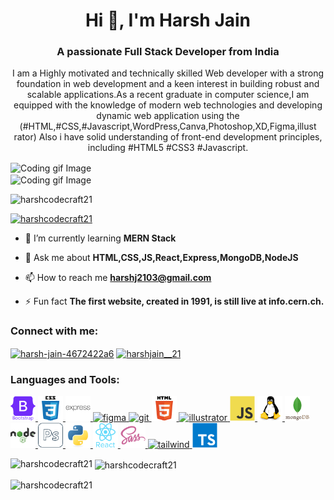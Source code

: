 <h1 align="center">Hi 👋, I'm Harsh Jain</h1>
<h3 align="center">A passionate Full Stack Developer from India</h3>

<p align ="center">
I am a Highly motivated and technically skilled Web developer with a
strong foundation in web development and a keen interest in building
robust and scalable applications.As a recent graduate in computer
science,I am equipped with the knowledge of modern web
technologies and developing dynamic web application using the
(#HTML,#CSS,#Javascript,WordPress,Canva,Photoshop,XD,Figma,illust
rator)
Also i have solid understanding of front-end development principles,
including #HTML5 #CSS3 #Javascript.
</p>  
 
<img align="center" alt="Coding gif Image" width="380" src="https://cdn.dribbble.com/users/1162077/screenshots/3848914/programmer.gif">
<br>
<img align="center" alt="Coding gif Image" width="580" src="https://miro.medium.com/v2/resize:fit:3200/1*i8-u-V8LTTbQwTeUwLI_BQ.gif">
<p align="left"> <img src="https://komarev.com/ghpvc/?username=harshcodecraft21&label=Profile%20views&color=0e75b6&style=flat" alt="harshcodecraft21" /> </p>

<p align="left"> <a href="https://github.com/ryo-ma/github-profile-trophy"><img src="https://github-profile-trophy.vercel.app/?username=harshcodecraft21" alt="harshcodecraft21" /></a> </p>

- 🌱 I’m currently learning **MERN Stack**

- 💬 Ask me about **HTML,CSS,JS,React,Express,MongoDB,NodeJS**

- 📫 How to reach me **harshj2103@gmail.com**

- ⚡ Fun fact **The first website, created in 1991, is still live at info.cern.ch.**

<h3 align="left">Connect with me:</h3>
<p align="left">
<a href="https://linkedin.com/in/harsh-jain-4672422a6" target="blank"><img align="center" src="https://raw.githubusercontent.com/rahuldkjain/github-profile-readme-generator/master/src/images/icons/Social/linked-in-alt.svg" alt="harsh-jain-4672422a6" height="30" width="40" /></a>
<a href="https://instagram.com/harshjain__21" target="blank"><img align="center" src="https://raw.githubusercontent.com/rahuldkjain/github-profile-readme-generator/master/src/images/icons/Social/instagram.svg" alt="harshjain__21" height="30" width="40" /></a>
</p>

<h3 align="left">Languages and Tools:</h3>
<p align="left"> <a href="https://getbootstrap.com" target="_blank" rel="noreferrer"> <img src="https://raw.githubusercontent.com/devicons/devicon/master/icons/bootstrap/bootstrap-plain-wordmark.svg" alt="bootstrap" width="40" height="40"/> </a> <a href="https://www.w3schools.com/css/" target="_blank" rel="noreferrer"> <img src="https://raw.githubusercontent.com/devicons/devicon/master/icons/css3/css3-original-wordmark.svg" alt="css3" width="40" height="40"/> </a> <a href="https://expressjs.com" target="_blank" rel="noreferrer"> <img src="https://raw.githubusercontent.com/devicons/devicon/master/icons/express/express-original-wordmark.svg" alt="express" width="40" height="40"/> </a> <a href="https://www.figma.com/" target="_blank" rel="noreferrer"> <img src="https://www.vectorlogo.zone/logos/figma/figma-icon.svg" alt="figma" width="40" height="40"/> </a> <a href="https://git-scm.com/" target="_blank" rel="noreferrer"> <img src="https://www.vectorlogo.zone/logos/git-scm/git-scm-icon.svg" alt="git" width="40" height="40"/> </a> <a href="https://www.w3.org/html/" target="_blank" rel="noreferrer"> <img src="https://raw.githubusercontent.com/devicons/devicon/master/icons/html5/html5-original-wordmark.svg" alt="html5" width="40" height="40"/> </a> <a href="https://www.adobe.com/in/products/illustrator.html" target="_blank" rel="noreferrer"> <img src="https://www.vectorlogo.zone/logos/adobe_illustrator/adobe_illustrator-icon.svg" alt="illustrator" width="40" height="40"/> </a> <a href="https://developer.mozilla.org/en-US/docs/Web/JavaScript" target="_blank" rel="noreferrer"> <img src="https://raw.githubusercontent.com/devicons/devicon/master/icons/javascript/javascript-original.svg" alt="javascript" width="40" height="40"/> </a> <a href="https://www.linux.org/" target="_blank" rel="noreferrer"> <img src="https://raw.githubusercontent.com/devicons/devicon/master/icons/linux/linux-original.svg" alt="linux" width="40" height="40"/> </a> <a href="https://www.mongodb.com/" target="_blank" rel="noreferrer"> <img src="https://raw.githubusercontent.com/devicons/devicon/master/icons/mongodb/mongodb-original-wordmark.svg" alt="mongodb" width="40" height="40"/> </a> <a href="https://nodejs.org" target="_blank" rel="noreferrer"> <img src="https://raw.githubusercontent.com/devicons/devicon/master/icons/nodejs/nodejs-original-wordmark.svg" alt="nodejs" width="40" height="40"/> </a> <a href="https://www.photoshop.com/en" target="_blank" rel="noreferrer"> <img src="https://raw.githubusercontent.com/devicons/devicon/master/icons/photoshop/photoshop-line.svg" alt="photoshop" width="40" height="40"/> </a> <a href="https://www.python.org" target="_blank" rel="noreferrer"> <img src="https://raw.githubusercontent.com/devicons/devicon/master/icons/python/python-original.svg" alt="python" width="40" height="40"/> </a> <a href="https://reactjs.org/" target="_blank" rel="noreferrer"> <img src="https://raw.githubusercontent.com/devicons/devicon/master/icons/react/react-original-wordmark.svg" alt="react" width="40" height="40"/> </a> <a href="https://sass-lang.com" target="_blank" rel="noreferrer"> <img src="https://raw.githubusercontent.com/devicons/devicon/master/icons/sass/sass-original.svg" alt="sass" width="40" height="40"/> </a> <a href="https://tailwindcss.com/" target="_blank" rel="noreferrer"> <img src="https://www.vectorlogo.zone/logos/tailwindcss/tailwindcss-icon.svg" alt="tailwind" width="40" height="40"/> </a> <a href="https://www.typescriptlang.org/" target="_blank" rel="noreferrer"> <img src="https://raw.githubusercontent.com/devicons/devicon/master/icons/typescript/typescript-original.svg" alt="typescript" width="40" height="40"/> </a> </p>

<p><img align="left" src="https://github-readme-stats.vercel.app/api/top-langs?username=harshcodecraft21&show_icons=true&locale=en&layout=compact" alt="harshcodecraft21" /></p>

<p>&nbsp;<img align="center" src="https://github-readme-stats.vercel.app/api?username=harshcodecraft21&show_icons=true&locale=en" alt="harshcodecraft21" /></p>

<p><img align="center" src="https://github-readme-streak-stats.herokuapp.com/?user=harshcodecraft21&" alt="harshcodecraft21" /></p>
